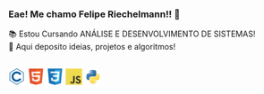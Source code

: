 ### Eae! Me chamo Felipe Riechelmann!! 👋

📚 Estou Cursando ANÁLISE E DESENVOLVIMENTO DE SISTEMAS!<br/>
💾 Aqui deposito ideias, projetos e algoritmos!<br/>

</div>
<div style="display: inline_block"><br>
  <img align="center" height="30" width="30" src="https://raw.githubusercontent.com/devicons/devicon/1119b9f84c0290e0f0b38982099a2bd027a48bf1/icons/c/c-line.svg">
  <img align="center" height="30" width="30" src="https://raw.githubusercontent.com/devicons/devicon/1119b9f84c0290e0f0b38982099a2bd027a48bf1/icons/html5/html5-original.svg">
  <img align="center" height="30" width="30" src="https://raw.githubusercontent.com/devicons/devicon/1119b9f84c0290e0f0b38982099a2bd027a48bf1/icons/css3/css3-original.svg">
  <img align="center" height="30" width="30" src="https://raw.githubusercontent.com/devicons/devicon/1119b9f84c0290e0f0b38982099a2bd027a48bf1/icons/javascript/javascript-original.svg">
  <img align="center" height="30" width="30" src="https://raw.githubusercontent.com/devicons/devicon/1119b9f84c0290e0f0b38982099a2bd027a48bf1/icons/python/python-original.svg">
  
</div>
